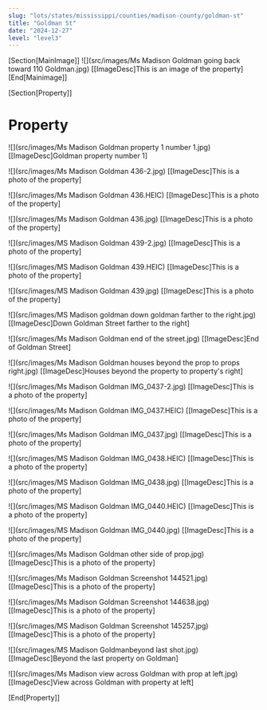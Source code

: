```yaml
---
slug: "lots/states/mississippi/counties/madison-county/goldman-st"
title: "Goldman St"
date: "2024-12-27"
level: "level3"
---
```


[Section[MainImage]]
![](src/images/Ms Madison  Goldman going back toward 110 Goldman.jpg)
[[ImageDesc]This is an image of the property]
[End[Mainimage]]

[Section[Property]]
# Property

![](src/images/Ms Madison  Goldman property 1 number 1.jpg)
[[ImageDesc]Goldman property number 1]

![](src/images/Ms Madison Goldman 436-2.jpg)
[[ImageDesc]This is a photo of the property]

![](src/images/Ms Madison Goldman 436.HEIC)
[[ImageDesc]This is a photo of the property]

![](src/images/Ms Madison Goldman 436.jpg)
[[ImageDesc]This is a photo of the property]

![](src/images/MS Madison Goldman 439-2.jpg)
[[ImageDesc]This is a photo of the property]

![](src/images/MS Madison Goldman 439.HEIC)
[[ImageDesc]This is a photo of the property]

![](src/images/MS Madison Goldman 439.jpg)
[[ImageDesc]This is a photo of the property]

![](src/images/MS Madison goldman down goldman farther to the right.jpg)
[[ImageDesc]Down Goldman Street farther to the right]

![](src/images/Ms Madison Goldman end of the street.jpg)
[[ImageDesc]End of Goldman Street]

![](src/images/Ms Madison Goldman houses beyond the prop to props right.jpg)
[[ImageDesc]Houses beyond the property to property's right]

![](src/images/Ms Madison Goldman IMG_0437-2.jpg)
[[ImageDesc]This is a photo of the property]

![](src/images/Ms Madison Goldman IMG_0437.HEIC)
[[ImageDesc]This is a photo of the property]

![](src/images/Ms Madison Goldman IMG_0437.jpg)
[[ImageDesc]This is a photo of the property]

![](src/images/MS Madison Goldman IMG_0438.HEIC)
[[ImageDesc]This is a photo of the property]

![](src/images/MS Madison Goldman IMG_0438.jpg)
[[ImageDesc]This is a photo of the property]

![](src/images/MS Madison Goldman IMG_0440.HEIC)
[[ImageDesc]This is a photo of the property]

![](src/images/MS Madison Goldman IMG_0440.jpg)
[[ImageDesc]This is a photo of the property]

![](src/images/Ms Madison Goldman other side of prop.jpg)
[[ImageDesc]This is a photo of the property]

![](src/images/Ms Madison Goldman Screenshot  144521.jpg)
[[ImageDesc]This is a photo of the property]

![](src/images/Ms Madison Goldman Screenshot  144638.jpg)
[[ImageDesc]This is a photo of the property]

![](src/images/MS Madison Goldman Screenshot  145257.jpg)
[[ImageDesc]This is a photo of the property]

![](src/images/MS Madison Goldmanbeyond last shot.jpg)
[[ImageDesc]Beyond the last property on Goldman]

![](src/images/Ms Madison view across Goldman with prop at left.jpg)
[[ImageDesc]View across Goldman with property at left]

[End[Property]]

